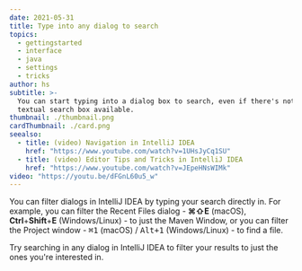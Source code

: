 ```yaml
---
date: 2021-05-31
title: Type into any dialog to search
topics:
  - gettingstarted
  - interface
  - java
  - settings
  - tricks
author: hs
subtitle: >-
  You can start typing into a dialog box to search, even if there's not a
  textual search box available.
thumbnail: ./thumbnail.png
cardThumbnail: ./card.png
seealso:
  - title: (video) Navigation in IntelliJ IDEA
    href: "https://www.youtube.com/watch?v=1UHsJyCq1SU"
  - title: (video) Editor Tips and Tricks in IntelliJ IDEA
    href: "https://www.youtube.com/watch?v=JEpeHNsWIMk"
video: "https://youtu.be/dFGnL60u5_w"
---
```


You can filter dialogs in IntelliJ IDEA by typing your search directly in. For example, you can filter the Recent Files dialog - **⌘⇧E** (macOS), **Ctrl**+**Shift**+**E** (Windows/Linux) - to just the Maven Window, or you can filter the Project window - <kbd>⌘1</kbd> (macOS) / <kbd>Alt+1</kbd> (Windows/Linux) - to find a file.

Try searching in any dialog in IntelliJ IDEA to filter your results to just the ones you're interested in.
